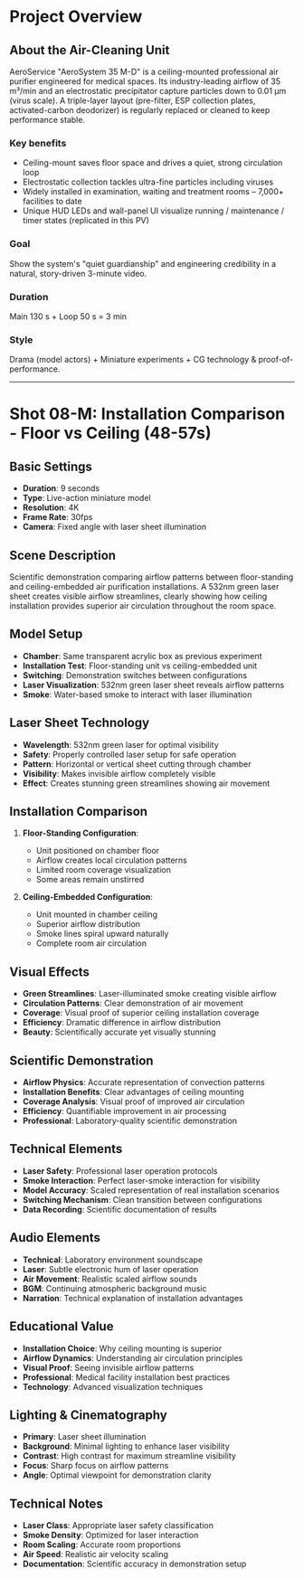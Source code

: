 # Project Overview

## About the Air-Cleaning Unit
AeroService "AeroSystem 35 M-D" is a ceiling-mounted professional air purifier engineered for medical spaces.
Its industry-leading airflow of 35 m³/min and an electrostatic precipitator capture particles down to 0.01 µm (virus scale). A triple-layer layout (pre-filter, ESP collection plates, activated-carbon deodorizer) is regularly replaced or cleaned to keep performance stable.

### Key benefits
- Ceiling-mount saves floor space and drives a quiet, strong circulation loop
- Electrostatic collection tackles ultra-fine particles including viruses
- Widely installed in examination, waiting and treatment rooms – 7,000+ facilities to date
- Unique HUD LEDs and wall-panel UI visualize running / maintenance / timer states (replicated in this PV)

### Goal
Show the system's "quiet guardianship" and engineering credibility in a natural, story-driven 3-minute video.

### Duration
Main 130 s + Loop 50 s = 3 min

### Style
Drama (model actors) + Miniature experiments + CG technology & proof-of-performance.

---

# Shot 08-M: Installation Comparison - Floor vs Ceiling (48-57s)

## Basic Settings
- **Duration**: 9 seconds
- **Type**: Live-action miniature model
- **Resolution**: 4K
- **Frame Rate**: 30fps
- **Camera**: Fixed angle with laser sheet illumination

## Scene Description
Scientific demonstration comparing airflow patterns between floor-standing and ceiling-embedded air purification installations. A 532nm green laser sheet creates visible airflow streamlines, clearly showing how ceiling installation provides superior air circulation throughout the room space.

## Model Setup
- **Chamber**: Same transparent acrylic box as previous experiment
- **Installation Test**: Floor-standing unit vs ceiling-embedded unit
- **Switching**: Demonstration switches between configurations
- **Laser Visualization**: 532nm green laser sheet reveals airflow patterns
- **Smoke**: Water-based smoke to interact with laser illumination

## Laser Sheet Technology
- **Wavelength**: 532nm green laser for optimal visibility
- **Safety**: Properly controlled laser setup for safe operation
- **Pattern**: Horizontal or vertical sheet cutting through chamber
- **Visibility**: Makes invisible airflow completely visible
- **Effect**: Creates stunning green streamlines showing air movement

## Installation Comparison
1. **Floor-Standing Configuration**:
   - Unit positioned on chamber floor
   - Airflow creates local circulation patterns
   - Limited room coverage visualization
   - Some areas remain unstirred

2. **Ceiling-Embedded Configuration**:
   - Unit mounted in chamber ceiling
   - Superior airflow distribution
   - Smoke lines spiral upward naturally
   - Complete room air circulation

## Visual Effects
- **Green Streamlines**: Laser-illuminated smoke creating visible airflow
- **Circulation Patterns**: Clear demonstration of air movement
- **Coverage**: Visual proof of superior ceiling installation coverage
- **Efficiency**: Dramatic difference in airflow distribution
- **Beauty**: Scientifically accurate yet visually stunning

## Scientific Demonstration
- **Airflow Physics**: Accurate representation of convection patterns
- **Installation Benefits**: Clear advantages of ceiling mounting
- **Coverage Analysis**: Visual proof of improved air circulation
- **Efficiency**: Quantifiable improvement in air processing
- **Professional**: Laboratory-quality scientific demonstration

## Technical Elements
- **Laser Safety**: Professional laser operation protocols
- **Smoke Interaction**: Perfect laser-smoke interaction for visibility
- **Model Accuracy**: Scaled representation of real installation scenarios
- **Switching Mechanism**: Clean transition between configurations
- **Data Recording**: Scientific documentation of results

## Audio Elements
- **Technical**: Laboratory environment soundscape
- **Laser**: Subtle electronic hum of laser operation
- **Air Movement**: Realistic scaled airflow sounds
- **BGM**: Continuing atmospheric background music
- **Narration**: Technical explanation of installation advantages

## Educational Value
- **Installation Choice**: Why ceiling mounting is superior
- **Airflow Dynamics**: Understanding air circulation principles
- **Visual Proof**: Seeing invisible airflow patterns
- **Professional**: Medical facility installation best practices
- **Technology**: Advanced visualization techniques

## Lighting & Cinematography
- **Primary**: Laser sheet illumination
- **Background**: Minimal lighting to enhance laser visibility
- **Contrast**: High contrast for maximum streamline visibility
- **Focus**: Sharp focus on airflow patterns
- **Angle**: Optimal viewpoint for demonstration clarity

## Technical Notes
- **Laser Class**: Appropriate laser safety classification
- **Smoke Density**: Optimized for laser interaction
- **Room Scaling**: Accurate room proportions
- **Air Speed**: Realistic air velocity scaling
- **Documentation**: Scientific accuracy in demonstration setup 